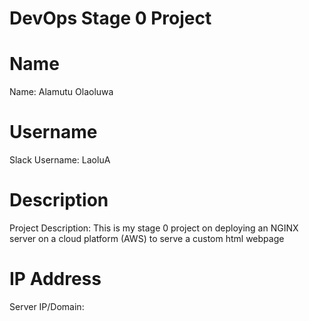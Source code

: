 # DevOps Stage 0 Project
# Name
Name: Alamutu Olaoluwa

# Username
Slack Username: LaoluA

# Description
Project Description: This is my stage 0 project on deploying an NGINX server on a cloud platform (AWS) to serve a custom html webpage

# IP Address
Server IP/Domain: 
